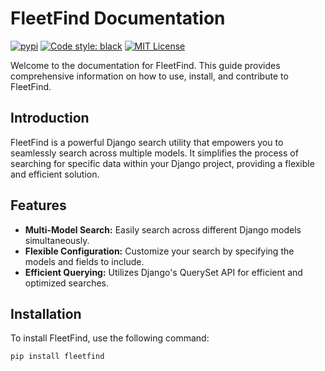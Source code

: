 # FleetFind Documentation



[![pypi](https://badge.fury.io/py/sse-relay-server.svg)](https://pypi.org/project/fleetfind/)
[![Code style: black](https://img.shields.io/badge/code%20style-black-000000.svg)](https://github.com/psf/black)
[![MIT License](https://img.shields.io/badge/license-MIT-blue.svg)](https://github.com/da-kodesio/fleetfind/blob/main/LICENSE)


Welcome to the documentation for FleetFind. This guide provides comprehensive information on how to use, install, and contribute to FleetFind.

## Introduction

FleetFind is a powerful Django search utility that empowers you to seamlessly search across multiple models. It simplifies the process of searching for specific data within your Django project, providing a flexible and efficient solution.

## Features

- **Multi-Model Search:** Easily search across different Django models simultaneously.
- **Flexible Configuration:** Customize your search by specifying the models and fields to include.
- **Efficient Querying:** Utilizes Django's QuerySet API for efficient and optimized searches.

## Installation

To install FleetFind, use the following command:

```bash
pip install fleetfind

